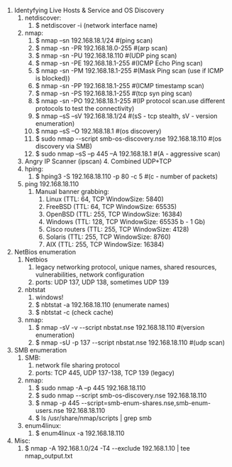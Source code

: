 
1. Identyfying Live Hosts & Service and OS Discovery
	1. netdiscover:
		1. $ netdiscover -i (network interface name)
	2. nmap:
		1. $ nmap –sn 192.168.18.1/24 #(ping scan)
		2. $ nmap -sn -PR 192.168.18.0-255 #(arp scan)
		3. $ nmap -sn -PU 192.168.18.110 #(UDP ping scan)
		4. $ nmap -sn -PE 192.168.18.1-255 #(ICMP Echo Ping scan)
		5. $ nmap -sn -PM 192.168.18.1-255 #(Mask Ping scan (use if ICMP is blocked))
		6. $ nmap -sn -PP 192.168.18.1-255 #(ICMP timestamp scan)
		7. $ nmap -sn -PS 192.168.18.1-255 #(tcp syn ping scan)
		8. $ nmap -sn -PO 192.168.18.1-255 #(IP protocol scan.use different protocols to test the connectivity)
		9. $ nmap –sS –sV 192.168.18.1/24 #(sS - tcp stealth, sV - version enumeration)
		10. $ nmap –sS –O 192.168.18.1 #(os discovery)
		11. $ sudo nmap --script smb-os-discovery.nse 192.168.18.110 #(os discovery via SMB)
		12. $ sudo nmap –sS –p 445 –A 192.168.18.1 #(A - aggressive scan)
	3. Angry IP Scanner (ipscan)
		4. Combined UDP+TCP
	4. hping:
		1. $ hping3 -S 192.168.18.110 -p 80 -c 5 #(c - number of packets)
	5. ping 192.168.18.110
		1. Manual banner grabbing:
			1. Linux (TTL: 64, TCP WindowSize: 5840)
			2. FreeBSD (TTL: 64, TCP WindowSize: 65535)
			3. OpenBSD (TTL: 255, TCP WindowSize: 16384)
			4. Windows (TTL: 128, TCP WindowSize: 65535 b - 1 Gb)
			5. Cisco routers (TTL: 255, TCP WindowSize: 4128)
			6. Solaris (TTL: 255, TCP WindowSize: 8760)
			7. AIX (TTL: 255, TCP WindowSize: 16384)
2. NetBios enumeration
	1. Netbios
		1. legacy networking protocol, unique names, shared resources, vulnerabilities, network configuration
		2. ports: UDP 137, UDP 138, sometimes UDP 139
	2. nbtstat
		1. windows!
		2. $ nbtstat -a 192.168.18.110 (enumerate names)
		3. $ nbtstat -c (check cache)
	3. nmap:
		1. $ nmap -sV -v --script nbstat.nse 192.168.18.110 #(version enumeration)
		2. $ nmap -sU -p 137 --script nbstat.nse 192.168.18.110 #(udp scan)
3. SMB enumeration
	1. SMB:
		1. network file sharing protocol
		2. ports: TCP 445, UDP 137-138, TCP 139 (legacy)
	2. nmap:
		1. $ sudo nmap -A –p 445 192.168.18.110
		2. $ sudo nmap --script smb-os-discovery.nse 192.168.18.110
		3. $ nmap -p 445 --script=smb-enum-shares.nse,smb-enum-users.nse 192.168.18.110
		4. $ ls /usr/share/nmap/scripts | grep smb
	3. enum4linux:
		1. $ enum4linux -a 192.168.18.110
4. Misc:
	1. $ nmap -A 192.168.1.0/24 -T4 --exclude 192.168.1.10 | tee nmap_output.txt